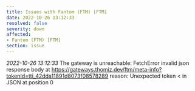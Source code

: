 ```yaml
---
title: Issues with Fantom (FTM) [FTM]
date: 2022-10-26 13:12:33
resolved: false
severity: down
affected:
- Fantom (FTM) [FTM]
section: issue
---
```


*2022-10-26 13:12:33* The gateway is unreachable: FetchError invalid json response body at https://gateways.thomiz.dev/ftm/meta-info?tokenId=tti_42dda11891d8073f08578289 reason: Unexpected token < in JSON at position 0